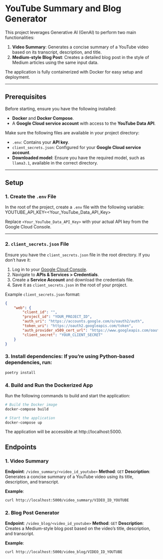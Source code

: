 # YouTube Summary and Blog Generator

This project leverages Generative AI (GenAI) to perform two main functionalities:

1. **Video Summary**: Generates a concise summary of a YouTube video based on its transcript, description, and title.
2. **Medium-style Blog Post**: Creates a detailed blog post in the style of Medium articles using the same input data.

The application is fully containerized with Docker for easy setup and deployment.

---

## Prerequisites

Before starting, ensure you have the following installed:
- **Docker** and **Docker Compose**.
- A **Google Cloud service account** with access to the **YouTube Data API**.

Make sure the following files are available in your project directory:
- `.env`: Contains your **API key**.
- `client_secrets.json`: Configured for your **Google Cloud service account**.
- **Downloaded model**: Ensure you have the required model, such as `llama3.1`, available in the correct directory.

---

## Setup

### 1. Create the `.env` File
In the root of the project, create a `.env` file with the following variable:  YOUTUBE_API_KEY=<Your_YouTube_Data_API_Key>

Replace `<Your_YouTube_Data_API_Key>` with your actual API key from the Google Cloud Console.

---

### 2. `client_secrets.json` File
Ensure you have the `client_secrets.json` file in the root directory. If you don’t have it:
1. Log in to your [Google Cloud Console](https://console.cloud.google.com/).
2. Navigate to **APIs & Services > Credentials**.
3. Create a **Service Account** and download the credentials file.
4. Save it as `client_secrets.json` in the root of your project.

Example `client_secrets.json` format:
```json
{
    "web": {
        "client_id": "",
        "project_id": "YOUR_PROJECT_ID",
        "auth_uri": "https://accounts.google.com/o/oauth2/auth",
        "token_uri": "https://oauth2.googleapis.com/token",
        "auth_provider_x509_cert_url": "https://www.googleapis.com/oauth2/v1/certs",
        "client_secret": "YOUR_CLIENT_SECRET"
    }
}
```

### 3. Install dependencies: If you’re using Python-based dependencies, run:
```bash
poetry install
```
### 4. Build and Run the Dockerized App

Run the following commands to build and start the application:

```bash
# Build the Docker image
docker-compose build

# Start the application
docker-compose up
```
The application will be accessible at http://localhost:5000.

## Endpoints

### 1. Video Summary
**Endpoint**: `/video_summary/<video_id_youtube>`
**Method**: `GET`
**Description**: Generates a concise summary of a YouTube video using its title, description, and transcript.

**Example**:
```bash
curl http://localhost:5000/video_summary/VIDEO_ID_YOUTUBE
```

### 2. Blog Post Generator
**Endpoint**: `/video_blog/<video_id_youtube>`
**Method**: `GET`
**Description**: Creates a Medium-style blog post based on the video’s title, description, and transcript.

**Example**:
```bash
curl http://localhost:5000/video_blog/VIDEO_ID_YOUTUBE
```